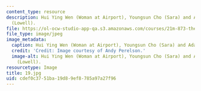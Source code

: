 ```yaml
---
content_type: resource
description: Hui Ying Wen (Woman at Airport), Youngsun Cho (Sara) and Adam Miller
  (Lowell).
file: https://ol-ocw-studio-app-qa.s3.amazonaws.com/courses/21m-873-theater-arts-topics-fall-2004-january-iap-2005/cdef0c3751ba19d89ef8785a97a27f96_19.jpg
file_type: image/jpeg
image_metadata:
  caption: Hui Ying Wen (Woman at Airport), Youngsun Cho (Sara) and Adam Miller (Lowell).
  credit: 'Credit: Image courtesy of Andy Perelson.'
  image-alt: Hui Ying Wen (Woman at Airport), Youngsun Cho (Sara) and Adam Miller
    (Lowell).
resourcetype: Image
title: 19.jpg
uid: cdef0c37-51ba-19d8-9ef8-785a97a27f96
---
```

